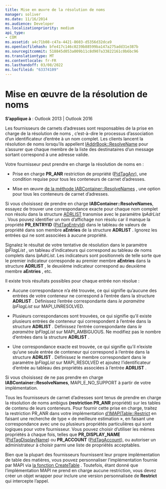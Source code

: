 ```yaml
---
title: Mise en œuvre de la résolution de noms
manager: soliver
ms.date: 11/16/2014
ms.audience: Developer
ms.localizationpriority: medium
api_type:
- COM
ms.assetid: a4c71b08-c47a-4421-8603-d5356d32dca9
ms.openlocfilehash: bfe417c146c0239b88599ba147a275add31e387b
ms.sourcegitcommit: 518845d053a009b11c8d907a33822161c0b6bc96
ms.translationtype: MT
ms.contentlocale: fr-FR
ms.lasthandoff: 03/08/2022
ms.locfileid: "63374109"
---
```

# <a name="implementing-name-resolution"></a>Mise en œuvre de la résolution de noms

  
  
**S’applique à** : Outlook 2013 | Outlook 2016 
  
Les fournisseurs de carnets d’adresses sont responsables de la prise en charge de la résolution de noms , c’est-à-dire le processus d’association d’un identificateur d’entrée à un nom complet. Les clients lancent la résolution de noms lorsqu’ils appellent [IAddrBook::ResolveName](iaddrbook-resolvename.md) pour s’assurer que chaque membre de la liste des destinataires d’un message sortant correspond à une adresse valide. 
  
Votre fournisseur peut prendre en charge la résolution de noms en :
  
- Prise en charge **PR_ANR** restriction de propriété ([PidTagAnr](pidtaganr-canonical-property.md)), une condition requise pour tous les conteneurs de carnet d’adresses.
    
- Mise en œuvre [de la méthode IABContainer::ResolveNames](iabcontainer-resolvenames.md) , une option pour tous les conteneurs de carnet d’adresses. 
    
Si vous choisissez de prendre en charge **IABContainer::ResolveNames**, essayez de trouver une correspondance exacte pour chaque nom complet non résolu dans la structure [ADRLIST](adrlist.md) transmise avec le paramètre  _lpAdrList_ . Vous pouvez identifier un nom d’affichage non résolu car il manque la propriété **PR_ENTRYID** ([PidTagEntryId](pidtagentryid-canonical-property.md)) dans le tableau de valeurs de propriété dans son membre **aEntries** de la structure **ADRLIST** . Ignorez les entrées qui ne sont associées à aucune propriété. 
  
Signalez le résultat de votre tentative de résolution dans le paramètre _lpFlagList_ , un tableau d’indicateurs qui correspond au tableau de noms complets dans  _lpAdrList_. Les indicateurs sont positionnels de telle sorte que le premier indicateur corresponde au premier membre **aEntries** dans la structure **ADRLIST** , le deuxième indicateur correspond au deuxième membre **aEntries** , etc. 
  
Il existe trois résultats possibles pour chaque entrée non résolue :
  
- Aucune correspondance n’a été trouvée, ce qui signifie qu’aucune des entrées de votre conteneur ne correspond à l’entrée dans la structure **ADRLIST** . Définissez l’entrée correspondante dans _le paramètre lpFlagList_ sur MAPI_UNRESOLVED. 
    
- Plusieurs correspondances sont trouvées, ce qui signifie qu’il existe plusieurs entrées de conteneur qui correspondent à l’entrée dans la structure **ADRLIST** . Définissez l’entrée correspondante dans _le paramètre lpFlagList_ sur MAPI_AMBIGUOUS. Ne modifiez pas le nombre d’entrées dans la structure **ADRLIST** . 
    
- Une correspondance exacte est trouvée, ce qui signifie qu’il n’existe qu’une seule entrée de conteneur qui correspond à l’entrée dans la structure **ADRLIST** . Définissez le membre correspondant dans le paramètre _lpFlagList_ sur MAPI_RESOLVED et ajoutez l’identificateur d’entrée au tableau des propriétés associées à l’entrée **ADRLIST** . 
    
Si vous choisissez de ne pas prendre en charge **IABContainer::ResolveNames**, MAPI_E_NO_SUPPORT à partir de votre implémentation.
  
Tous les fournisseurs de carnet d’adresses sont tenus de prendre en charge la résolution de noms ambigus **(restriction PR_ANR** propriété) sur les tables de contenu de leurs conteneurs. Pour fournir cette prise en charge, traitez la restriction PR_ANR dans votre implémentation [d’IMAPITable::Restrict](imapitable-restrict.md) en faisant une recherche de type « de meilleure estimation », en faisant une correspondance avec une ou plusieurs propriétés particulières qui sont logiques pour votre fournisseur. Vous pouvez choisir d’utiliser les mêmes propriétés à chaque fois, telles que **PR_DISPLAY_NAME** ([PidTagDisplayName](pidtagdisplayname-canonical-property.md)) ou **PR_ACCOUNT** ([PidTagAccount](pidtagaccount-canonical-property.md)), ou autoriser un administrateur à choisir parmi une liste de propriétés acceptables. 
  
Bien que la plupart des fournisseurs fournissent leur propre implémentation de table des matières, vous pouvez personnaliser l’implémentation fournie par MAPI via [la fonction CreateTable](createtable.md) . Toutefois, étant donné que l’implémentation MAPI ne prend en charge aucune restriction, vous devez créer un objet wrapper pour inclure une version personnalisée de **Restrict** qui intercepte l’appel. 
  

